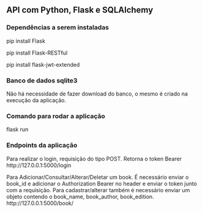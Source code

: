## API com Python, Flask e SQLAlchemy

### Dependências a serem instaladas
<p>pip install Flask</p>
<p>pip install Flask-RESTful</p>
<p>pip install flask-jwt-extended</p>

### Banco de dados sqlite3
<p>Não há necessidade de fazer download do banco, o mesmo é criado na execução da aplicação.</p>

### Comando para rodar a aplicação
flask run

### Endpoints da aplicação
<p>Para realizar o login, requisição do tipo POST.
Retorna o token Bearer
http://127.0.0.1:5000/login</p>


<p>Para Adicionar/Consultar/Alterar/Deletar um book.
É necessário enviar o book_id e adicionar o Authorization Bearer no header e enviar o token junto com a requisição.
Para cadastrar/alterar também é necessário enviar um objeto contendo o book_name, book_author, book_edition.
http://127.0.0.1:5000/book/<book_id></p>